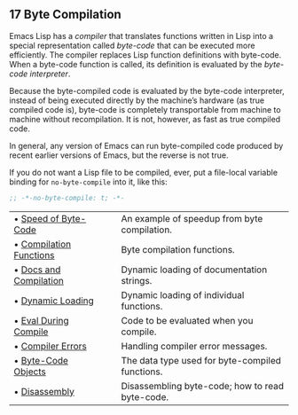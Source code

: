 

## 17 Byte Compilation

Emacs Lisp has a *compiler* that translates functions written in Lisp into a special representation called *byte-code* that can be executed more efficiently. The compiler replaces Lisp function definitions with byte-code. When a byte-code function is called, its definition is evaluated by the *byte-code interpreter*.

Because the byte-compiled code is evaluated by the byte-code interpreter, instead of being executed directly by the machine’s hardware (as true compiled code is), byte-code is completely transportable from machine to machine without recompilation. It is not, however, as fast as true compiled code.

In general, any version of Emacs can run byte-compiled code produced by recent earlier versions of Emacs, but the reverse is not true.

If you do not want a Lisp file to be compiled, ever, put a file-local variable binding for `no-byte-compile` into it, like this:

```lisp
;; -*-no-byte-compile: t; -*-
```

|                                                       |    |                                                 |
| :---------------------------------------------------- | -- | :---------------------------------------------- |
| • [Speed of Byte-Code](Speed-of-Byte_002dCode.html)   |    | An example of speedup from byte compilation.    |
| • [Compilation Functions](Compilation-Functions.html) |    | Byte compilation functions.                     |
| • [Docs and Compilation](Docs-and-Compilation.html)   |    | Dynamic loading of documentation strings.       |
| • [Dynamic Loading](Dynamic-Loading.html)             |    | Dynamic loading of individual functions.        |
| • [Eval During Compile](Eval-During-Compile.html)     |    | Code to be evaluated when you compile.          |
| • [Compiler Errors](Compiler-Errors.html)             |    | Handling compiler error messages.               |
| • [Byte-Code Objects](Byte_002dCode-Objects.html)     |    | The data type used for byte-compiled functions. |
| • [Disassembly](Disassembly.html)                     |    | Disassembling byte-code; how to read byte-code. |

